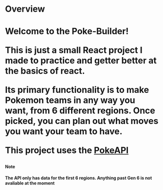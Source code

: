 <h1>Overview<h1>
Welcome to the Poke-Builder! 

This is just a small React project I made to practice and getter better at the basics of react.

Its primary functionality is to make Pokemon teams in any way you want, from 6 different regions. 
Once picked, you can plan out what moves you want your team to have. 

This project uses the <a href='https://pokeapi.co/'>PokeAPI</a> 

<h4>Note<h4>
The API only has data for the first 6 regions. Anything past Gen 6 is not avaliable at the moment